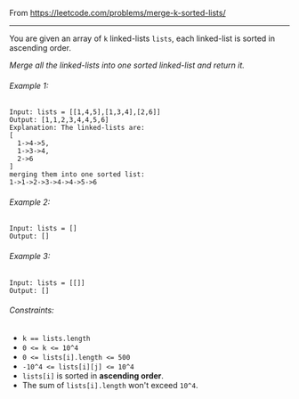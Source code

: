 From https://leetcode.com/problems/merge-k-sorted-lists/

----

You are given an array of `k` linked-lists `lists`, each linked-list is sorted in ascending order.

*Merge all the linked-lists into one sorted linked-list and return it.*

###### Example 1:

```
Input: lists = [[1,4,5],[1,3,4],[2,6]]
Output: [1,1,2,3,4,4,5,6]
Explanation: The linked-lists are:
[
  1->4->5,
  1->3->4,
  2->6
]
merging them into one sorted list:
1->1->2->3->4->4->5->6
```

###### Example 2:

```
Input: lists = []
Output: []
```

###### Example 3:

```
Input: lists = [[]]
Output: []
```

###### Constraints:

* `k == lists.length`
* `0 <= k <= 10^4`
* `0 <= lists[i].length <= 500`
* `-10^4 <= lists[i][j] <= 10^4`
* `lists[i]` is sorted in **ascending order**.
* The sum of `lists[i].length` won't exceed `10^4`.